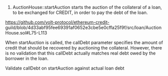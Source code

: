 1) AuctionHouse::startAuction starts the auction of the collateral of a loan, to be exchanged for CREDIT, in 
  order to pay the debt of the loan.

  https://github.com/volt-protocol/ethereum-credit- 
  guild/blob/4d33abf95fee69391af0652e3cbe5e0cffa25f9f/src/loan/AuctionHouse.sol#L75-L113

  When startAuction is called, the callDebt parameter specifies the amount of credit that should be recovered 
  by auctioning the collateral. However, there is no validation that this callDebt actually matches real debt owed 
  by the borrower in the loan. 

  Validate callDebt on startAuction against actual loan debt